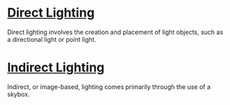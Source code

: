 
 # [Direct Lighting](https://github.com/ZilchEngine/ZilchDocs/blob/master/zilch_editor_documentation/zilchmanual/graphics/lighting/direct_lighting.markdown)
Direct lighting involves the creation and placement of light objects, such as a directional light or point light. 

 # [Indirect Lighting](https://github.com/ZilchEngine/ZilchDocs/blob/master/zilch_editor_documentation/zilchmanual/graphics/lighting/indirect_lighting.markdown)
Indirect, or image-based, lighting comes primarily through the use of a skybox.
 

 